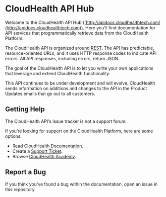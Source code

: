 # CloudHealth API Hub
Welcome to the CloudHealth API Hub ([http://apidocs.cloudhealthtech.com](http://apidocs.cloudhealthtech.com)). Here you'll find documentation for API services that programmatically retrieve data from the CloudHealth Platform.

The CloudHealth API is organized around [REST](http://en.wikipedia.org/wiki/Representational_State_Transfer). The API has predictable, resource-oriented URLs, and it uses HTTP response codes to indicate API errors. All API responses, including errors, return JSON.

The goal of the CloudHealth API is to let you write your own applications that leverage and extend CloudHealth functionality.

This API continues to be under development and will evolve. CloudHealth sends information on additions and changes to the API in the Product Updates emails that go out to all customers.

## Getting Help
The CloudHealth API's issue tracker is not a support forum.

If you’re looking for support on the CloudHealth Platform, here are some options:
* Read [CloudHealth Documentation](https://help.cloudhealthtech.com).
* Create a [Support Ticket](https://support.cloudhealthtech.com/).
* Browse [CloudHealth Academy](https://help.cloudhealthtech.com/cht-academy.html).

## Report a Bug
If you think you’ve found a bug within the documentation, open an issue in this repository.
